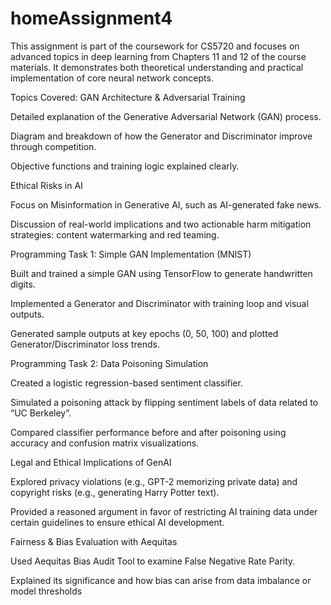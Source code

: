# homeAssignment4
This assignment is part of the coursework for CS5720 and focuses on advanced topics in deep learning from Chapters 11 and 12 of the course materials. It demonstrates both theoretical understanding and practical implementation of core neural network concepts.

Topics Covered:
GAN Architecture & Adversarial Training

Detailed explanation of the Generative Adversarial Network (GAN) process.

Diagram and breakdown of how the Generator and Discriminator improve through competition.

Objective functions and training logic explained clearly.

Ethical Risks in AI

Focus on Misinformation in Generative AI, such as AI-generated fake news.

Discussion of real-world implications and two actionable harm mitigation strategies: content watermarking and red teaming.

Programming Task 1: Simple GAN Implementation (MNIST)

Built and trained a simple GAN using TensorFlow to generate handwritten digits.

Implemented a Generator and Discriminator with training loop and visual outputs.

Generated sample outputs at key epochs (0, 50, 100) and plotted Generator/Discriminator loss trends.

Programming Task 2: Data Poisoning Simulation

Created a logistic regression-based sentiment classifier.

Simulated a poisoning attack by flipping sentiment labels of data related to “UC Berkeley”.

Compared classifier performance before and after poisoning using accuracy and confusion matrix visualizations.

Legal and Ethical Implications of GenAI

Explored privacy violations (e.g., GPT-2 memorizing private data) and copyright risks (e.g., generating Harry Potter text).

Provided a reasoned argument in favor of restricting AI training data under certain guidelines to ensure ethical AI development.

Fairness & Bias Evaluation with Aequitas

Used Aequitas Bias Audit Tool to examine False Negative Rate Parity.

Explained its significance and how bias can arise from data imbalance or model thresholds